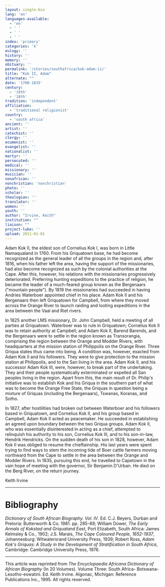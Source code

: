 ```yaml
---
layout: single-bio
lang: 'en'
languages-available:
  - 'en'
  - ' '
  - ' '
  - ' '
index: 'primary'
categories: 'k'
eulogy: ''
history: ''
memory: ''
obituary: ''
permalink: '/stories/southafrica/kok-adam-ii/'
title: "Kok II, Adam"
alternate: ""
date: '1760-1835'
century:
  - '19th'
  - '18th'
tradition: 'independent'
affiliation:
  - 'traditional religionist'
country:
  - 'south africa'
ancient: ''
artist: ''
catechist: ''
clergy: ''
ecumenist: ''
evangelist: ''
nationalist: ''
martyr: ''
persecuted: ''
medical: ''
missionary: ''
musician: ''
nonafrican: ''
nonchristian: 'nonchristian'
photo: ''
scholar: ''
theologian: ''
translator: ''
women: ''
youth: ''
author: "Irvine, Keith"
institution: ""
liaison: ""
project-luke: ''
upload: 2011-01-01
---
```




Adam Kok II, the eldest son of Cornelius Kok I, was born in Little Namaqualand in 1760. From his Griquatown base, he had become recognized as the general leader of all the groups in the region and, after 1816, when his father left the area, having the support of the missionaries, had also become recognized as such by the colonial authorities at the Cape. After this, however, his relations with the missionaries progressively deteriorated. Preferring hunting expeditions to the practice of religion, he became the leader of a much-feared group known as the Bergenaars ("mountain people"). By 1819 the missionaries had succeeded in having Andries Waterboer appointed chief in his place. Adam Kok II and his Bergenaars then left Griquatown for Campbell, from where they moved across the Orange River to launch raiding and looting expeditions in the area between the Vaal and Riet rivers.

In 1825 another LMS missionary, Dr. John Campbell, held a meeting of all parties at Griquatown. Waterboer was to rule in Griquatown; Cornelius Kok II was to retain authority at Campbell; and Adam Kok II, Barend Barends, and the Bergenaars were to settle in the region known as Transorangia, comprising the region between the Orange and Modder Rivers, with headquarters at the mission station of Philippolis on the Orange River. Three Griqua states thus came into being. A condition was, however, exacted from Adam Kok II and his followers. They were to give protection to the mission station at Philippolis, and to the San living in the area. Adam Kok II, and his successor Adam Kok III, were, however, to break part of the undertaking. They and their people systematically exterminated or expelled all San peoples living in the region. Apart from this, the main result of Dr. Philip's initiative was to establish Kok and his Griqua in the southern part of what was to become the Orange Free State, the Griquas in question being a mixture of Griquas (including the Bergenaars), Tswanas, Koranas, and Sotho.

In 1827, after hostilities had broken out between Waterboer and his followers based in Griquatown, and Cornelius Kok II, and his group based in Campbell, Adam Kok II acted as peacemaker. He succeeded in establishing an agreed upon boundary between the two Griqua groups. Adam Kok II, who was essentially disinterested in acting as a chief, attempted to relinquish his authority to his son, Cornelius Kok III, and to his son-in-law, Hendrik Hendricks. On the sudden death of his son in 1828, however, Adam Kok II was obliged to resume the chieftainship. His last years were spent trying to find ways to stem the incoming tide of Boer cattle farmers moving northward from the Cape to settle in the area between the Orange and Modder Rivers. In 1835, pursuing this end, he travelled to Capetown in the vain hope of meeting with the governor, Sir Benjamin D'Urban.  He died on the Berg River, on the return journey.

Keith Irvine

---

# Bibliography

*Dictionary of South African Biography. Vol. IV*. Ed. C.J. Beyers, Durban and Pretoria: Butterworth & Co. 1981. pp. 285-89; William Dower, *The Early Annals of Kokstad and Griqualand East*, Port Elizabeth, South Africa: James Kelmsley & Co., 1902; J.S. Marais, *The Cape Coloured People, 1652-1937*, Johannesburg: Witwatersrand University Press, 1939; Robert Ross, *Adam Kok's Griquas: A Study in the Development of Stratification in South Africa*, Cambridge: Cambridge University Press, 1976.

---

This article was reprinted from *The Encyclopaedia Africana Dictionary of African Biography* (In 20 Volumes). Volume Three: South Africa- Botswana-Lesotho-eswatini. Ed. Keith Irvine. Algonac, Michigan: Reference Publications Inc., 1995.  All rights reserved.
